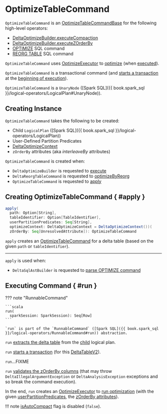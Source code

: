 # OptimizeTableCommand

`OptimizeTableCommand` is an [OptimizeTableCommandBase](OptimizeTableCommandBase.md) for the following high-level operators:

* [DeltaOptimizeBuilder.executeCompaction](../../DeltaOptimizeBuilder.md#executeCompaction)
* [DeltaOptimizeBuilder.executeZOrderBy](../../DeltaOptimizeBuilder.md#executeZOrderBy)
* [OPTIMIZE](../../sql/index.md#OPTIMIZE) SQL command
* [REORG TABLE](../reorg/index.md) SQL command

`OptimizeTableCommand` uses [OptimizeExecutor](OptimizeExecutor.md) to [optimize](OptimizeExecutor.md#optimize) (when [executed](#run)).

`OptimizeTableCommand` is a transactional command (and [starts a transaction](../../DeltaTableV2.md#startTransaction) at the [beginning of execution](#run)).

`OptimizeTableCommand` is a `UnaryNode` ([Spark SQL]({{ book.spark_sql }}/logical-operators/LogicalPlan#UnaryNode)).

## Creating Instance

`OptimizeTableCommand` takes the following to be created:

* <span id="child"> Child `LogicalPlan` ([Spark SQL]({{ book.spark_sql }}/logical-operators/LogicalPlan))
* <span id="userPartitionPredicates"> User-Defined Partition Predicates
* <span id="optimizeContext"> [DeltaOptimizeContext](DeltaOptimizeContext.md)
* <span id="zOrderBy"> `zOrderBy` attributes (aka _interleaveBy_ attributes)

`OptimizeTableCommand` is created when:

* `DeltaOptimizeBuilder` is requested to [execute](../../DeltaOptimizeBuilder.md#execute)
* `DeltaReorgTableCommand` is requested to [optimizeByReorg](../reorg/DeltaReorgTableCommand.md#optimizeByReorg)
* `OptimizeTableCommand` is requested to [apply](#apply)

## Creating OptimizeTableCommand { #apply }

```scala
apply(
  path: Option[String],
  tableIdentifier: Option[TableIdentifier],
  userPartitionPredicates: Seq[String],
  optimizeContext: DeltaOptimizeContext = DeltaOptimizeContext())(
  zOrderBy: Seq[UnresolvedAttribute]): OptimizeTableCommand
```

`apply` creates an [OptimizeTableCommand](#creating-instance) for a delta table (based on the given `path` or `tableIdentifier`).

---

`apply` is used when:

* `DeltaSqlAstBuilder` is requested to [parse OPTIMIZE command](../../sql/DeltaSqlAstBuilder.md#visitOptimizeTable)

## Executing Command { #run }

??? note "RunnableCommand"

    ```scala
    run(
      sparkSession: SparkSession): Seq[Row]
    ```

    `run` is part of the `RunnableCommand` ([Spark SQL]({{ book.spark_sql }}/logical-operators/RunnableCommand#run)) abstraction.

`run` [extracts the delta table](#getDeltaTable) from the [child](#child) logical plan.

`run` [starts a transaction](../../DeltaTableV2.md#startTransaction) (for this [DeltaTableV2](../../DeltaTableV2.md)).

`run`...FIXME

`run` [validates the zOrderBy columns](OptimizeTableCommandBase.md#validateZorderByColumns) (that may throw `DeltaIllegalArgumentException` or `DeltaAnalysisException` exceptions and so break the command execution).

In the end, `run` creates an [OptimizeExecutor](OptimizeExecutor.md) to [run optimization](OptimizeExecutor.md#optimize) (with the given [userPartitionPredicates](#userPartitionPredicates), the [zOrderBy attributes](#zOrderBy)).

!!! note
    [isAutoCompact](OptimizeExecutor.md#isAutoCompact) flag is disabled (`false`).
